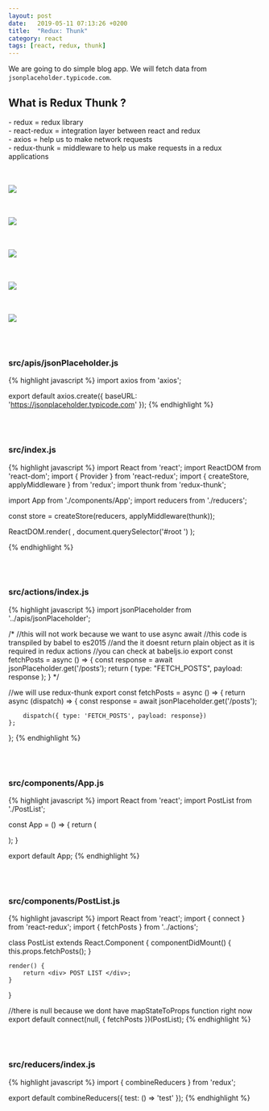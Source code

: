 ```yaml
---
layout: post
date:   2019-05-11 07:13:26 +0200
title:  "Redux: Thunk"
category: react
tags: [react, redux, thunk]
---
```


We are going to do simple blog app. We will fetch data from `jsonplaceholder.typicode.com`.

<h2>What is Redux Thunk ? </h2>
- redux = redux library <br />
- react-redux = integration layer between react and redux <br />
- axios = help us to make network requests <br />
- redux-thunk = middleware to help us make requests in a redux applications <br />

<br /><br />
![](http://michalmachovic.github.io/assets/2019-05-11-redux-thunk-1.png)

<br /><br />
![](http://michalmachovic.github.io/assets/2019-05-11-redux-thunk-2.png)

<br /><br />
![](http://michalmachovic.github.io/assets/2019-05-11-redux-thunk-3.png)

<br /><br />
![](http://michalmachovic.github.io/assets/2019-05-11-redux-thunk-4.png)

<br /><br />
![](http://michalmachovic.github.io/assets/2019-05-11-redux-thunk-5.png)

<br /><br />
<h3>src/apis/jsonPlaceholder.js</h3>
{% highlight javascript %}
import axios from 'axios';

export default axios.create({
    baseURL: 'https://jsonplaceholder.typicode.com'
});
{% endhighlight %}




<br /><br />
<h3>src/index.js</h3>
{% highlight javascript %}
import React from 'react';
import ReactDOM from 'react-dom';
import { Provider } from 'react-redux';
import { createStore, applyMiddleware } from 'redux';
import thunk from 'redux-thunk';

import App from './components/App';
import reducers from './reducers';

const store = createStore(reducers, applyMiddleware(thunk));

ReactDOM.render(
  <Provider store={store}>
  	<App />
  </Provider>,
  document.querySelector('#root	')
);

{% endhighlight %}




<br /><br />
<h3>src/actions/index.js</h3>
{% highlight javascript %}
import jsonPlaceholder from '../apis/jsonPlaceholder';

/*
//this will not work because we want to use async await
//this code is transpiled by babel to es2015
//and the it doesnt return plain object as it is required in redux actions
//you can check at babeljs.io
export const fetchPosts = async () => {
    const response = await jsonPlaceholder.get('/posts');
    return (
        type: "FETCH_POSTS",
        payload: response
    );
}
*/

//we will use redux-thunk
export const fetchPosts = async () => {
    return async (dispatch) => {
        const response = await jsonPlaceholder.get('/posts');

        dispatch({ type: 'FETCH_POSTS', payload: response})
    };
};
{% endhighlight %}


<br /><br />
<h3>src/components/App.js</h3>
{% highlight javascript %}
import React from 'react';
import PostList from './PostList';

const App = () => {
	return (
        <div className="ui container">
            <PostList />
        </div>
    );
}

export default App;
{% endhighlight %}


<br /><br />
<h3>src/components/PostList.js</h3>
{% highlight javascript %}
import React from 'react';
import { connect } from 'react-redux';
import { fetchPosts } from '../actions';

class PostList extends React.Component {
    componentDidMount() {
        this.props.fetchPosts();
    }

    render() {
        return <div> POST LIST </div>;
    }

}

//there is null because we dont have mapStateToProps function right now
export default connect(null, { fetchPosts })(PostList);
{% endhighlight %}





<br /><br />
<h3>src/reducers/index.js</h3>
{% highlight javascript %}
import { combineReducers } from 'redux';


export default combineReducers({
	test: () => 'test'
});
{% endhighlight %}
